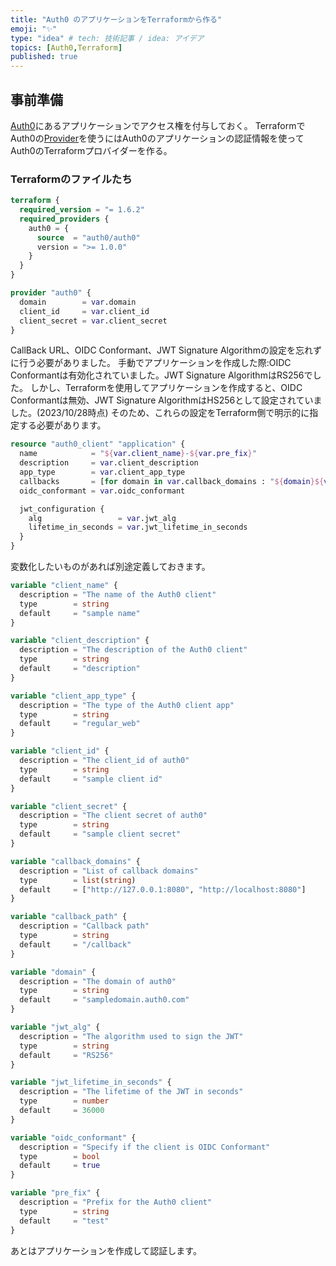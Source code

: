 ```yaml
---
title: "Auth0 のアプリケーションをTerraformから作る"
emoji: "✨"
type: "idea" # tech: 技術記事 / idea: アイデア
topics: [Auth0,Terraform]
published: true
---
```


## 事前準備

[Auth0](https://auth0.com/docs/get-started/auth0-overview)にあるアプリケーションでアクセス権を付与しておく。
TerraformでAuth0の[Provider](https://github.com/auth0/terraform-provider-auth0)を使うにはAuth0のアプリケーションの認証情報を使ってAuth0のTerraformプロバイダーを作る。

### Terraformのファイルたち

```provider.tf
terraform {
  required_version = "= 1.6.2"
  required_providers {
    auth0 = {
      source  = "auth0/auth0"
      version = ">= 1.0.0"
    }
  }
}

provider "auth0" {
  domain        = var.domain
  client_id     = var.client_id
  client_secret = var.client_secret
}
```

CallBack URL、OIDC Conformant、JWT Signature Algorithmの設定を忘れずに行う必要がありました。
手動でアプリケーションを作成した際:OIDC Conformantは有効化されていました。JWT Signature AlgorithmはRS256でした。
しかし、Terraformを使用してアプリケーションを作成すると、OIDC Conformantは無効、JWT Signature AlgorithmはHS256として設定されていました。(2023/10/28時点) そのため、これらの設定をTerraform側で明示的に指定する必要があります。

```main.tf
resource "auth0_client" "application" {
  name            = "${var.client_name}-${var.pre_fix}"
  description     = var.client_description
  app_type        = var.client_app_type
  callbacks       = [for domain in var.callback_domains : "${domain}${var.callback_path}"]
  oidc_conformant = var.oidc_conformant

  jwt_configuration {
    alg                 = var.jwt_alg
    lifetime_in_seconds = var.jwt_lifetime_in_seconds
  }
}

```

変数化したいものがあれば別途定義しておきます。

```variables.tf
variable "client_name" {
  description = "The name of the Auth0 client"
  type        = string
  default     = "sample name"
}

variable "client_description" {
  description = "The description of the Auth0 client"
  type        = string
  default     = "description"
}

variable "client_app_type" {
  description = "The type of the Auth0 client app"
  type        = string
  default     = "regular_web"
}

variable "client_id" {
  description = "The client_id of auth0"
  type        = string
  default     = "sample client id"
}

variable "client_secret" {
  description = "The client secret of auth0"
  type        = string
  default     = "sample client secret"
}

variable "callback_domains" {
  description = "List of callback domains"
  type        = list(string)
  default     = ["http://127.0.0.1:8080", "http://localhost:8080"]
}

variable "callback_path" {
  description = "Callback path"
  type        = string
  default     = "/callback"
}

variable "domain" {
  description = "The domain of auth0"
  type        = string
  default     = "sampledomain.auth0.com"
}

variable "jwt_alg" {
  description = "The algorithm used to sign the JWT"
  type        = string
  default     = "RS256"
}

variable "jwt_lifetime_in_seconds" {
  description = "The lifetime of the JWT in seconds"
  type        = number
  default     = 36000
}

variable "oidc_conformant" {
  description = "Specify if the client is OIDC Conformant"
  type        = bool
  default     = true
}

variable "pre_fix" {
  description = "Prefix for the Auth0 client"
  type        = string
  default     = "test"
}

```

あとはアプリケーションを作成して認証します。
